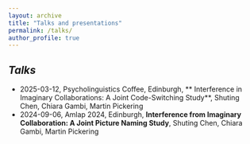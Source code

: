 ```yaml
---
layout: archive
title: "Talks and presentations"
permalink: /talks/
author_profile: true
---
```


***Talks***
---
- 2025-03-12, Psycholinguistics Coffee, Edinburgh, ** Interference in Imaginary Collaborations: A Joint Code-Switching Study**, Shuting Chen, Chiara Gambi, Martin Pickering  
- 2024-09-06, Amlap 2024, Edinburgh, **Interference from Imaginary Collaboration: A Joint Picture Naming Study**, Shuting Chen, Chiara Gambi, Martin Pickering 

